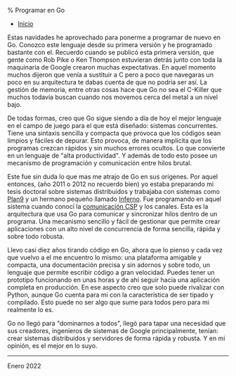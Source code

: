 % Programar en Go

- [Inicio](../index.html)



Estas navidades he aprovechado para ponerme a programar de nuevo en Go. Conozco este lenguaje desde su primera versión y he programado bastante con el. Recuerdo cuando se publicó esta primera versión, que gente como Rob Pike o Ken Thompson estuvieran detrás junto con toda la maquinaria de Google crearon muchas expectativas. En aquel momento muchos dijeron que venía a sustituir a C pero a poco que navegaras un poco en su arquitectura te dabas cuenta de que no podría ser así. La gestión de memoria, entre otras cosas hace que Go no sea el C-Killer que muchos todavía buscan cuando nos movemos cerca del metal a un nivel bajo.

De todas formas, creo que Go sigue siendo a día de hoy el mejor lenguaje en el campo de juego para el que está diseñado: sistemas concurrentes. Tiene una sintaxis sencilla y compacta que provoca que los códigos sean limpios y fáciles de depurar. Esto provoca, de manera implícita que los programas crezcan rápidos y sin muchos errores ocultos. Lo que convierte en un lenguaje de "alta productividad". Y además de todo esto posee un mecanismo de programación y comunicación entre hilos brutal.

Este fue sin duda lo que mas me atrajo de Go en sus orígenes. Por aquel entonces, (año 2011 o 2012 no recuerdo bien) yo estaba preparando mi tesis doctoral sobre sistemas distribuidos y trabajaba con sistemas como [Plan9](https://es.wikipedia.org/wiki/Plan_9) y un hermano pequeño llamado [Inferno](https://es.wikipedia.org/wiki/Inferno_%28sistema_operativo%29). Fue programando en aquel sistema cuando conocí la [comunicación CSP](https://en.wikipedia.org/wiki/Communicating_sequential_processes) y los canales. Esta es la arquitectura que usa Go para comunicar y sincronizar hilos dentro de un programa. Una mecanismo sencillo y fácil de gestionar que permite crear aplicaciones con un alto nivel de concurrencia de forma sencilla, rápida y sobre todo robusta.

Llevo casi diez años tirando código en Go, ahora que lo pienso y cada vez que vuelvo a el me encuentro lo mismo: una plataforma amigable y compacta, una documentación precisa y sin adornos y sobre todo, un lenguaje que permite escribir código a gran velocidad. Puedes tener un prototipo funcionando en unas horas y de ahí seguir hacia una aplicación completa en producción. En ese aspecto creo que solo puede rivalizar con Python, aunque Go cuenta para mi con la característica de ser tipado y compilado. Esto puede no ser algo que sume para todos pero para mi realmente lo es.

Go no llegó para "dominarnos a todos", llegó para tapar una necesidad que sus creadores, ingenieros de sistemas de Google principalmente, tenían: crear sistemas distribuidos y servidores de forma rápida y robusta. Y en mi opinión, es el mejor en lo suyo.


---

Enero 2022
